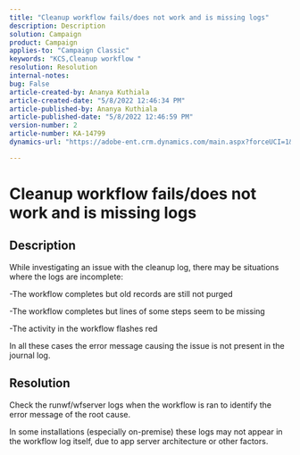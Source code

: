```yaml
---
title: "Cleanup workflow fails/does not work and is missing logs"
description: Description
solution: Campaign
product: Campaign
applies-to: "Campaign Classic"
keywords: "KCS,Cleanup workflow "
resolution: Resolution
internal-notes: 
bug: False
article-created-by: Ananya Kuthiala
article-created-date: "5/8/2022 12:46:34 PM"
article-published-by: Ananya Kuthiala
article-published-date: "5/8/2022 12:46:59 PM"
version-number: 2
article-number: KA-14799
dynamics-url: "https://adobe-ent.crm.dynamics.com/main.aspx?forceUCI=1&pagetype=entityrecord&etn=knowledgearticle&id=f10e80de-ccce-ec11-a7b5-0022480a8e40"

---
```

# Cleanup workflow fails/does not work and is missing logs

## Description


While investigating an issue with the cleanup log, there may be situations where the logs are incomplete:

-The workflow completes but old records are still not purged

-The workflow completes but lines of some steps seem to be missing

-The activity in the workflow flashes red

In all these cases the error message causing the issue is not present in the journal log.


## Resolution


Check the runwf/wfserver logs when the workflow is ran to identify the error message of the root cause.

In some installations (especially on-premise) these logs may not appear in the workflow log itself, due to app server architecture or other factors.
